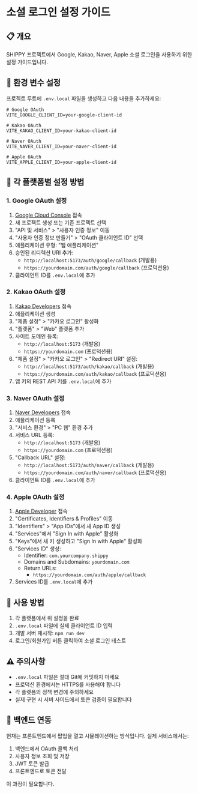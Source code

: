 # 소셜 로그인 설정 가이드

## 📋 개요
SHIPPY 프로젝트에서 Google, Kakao, Naver, Apple 소셜 로그인을 사용하기 위한 설정 가이드입니다.

## 🔧 환경 변수 설정

프로젝트 루트에 `.env.local` 파일을 생성하고 다음 내용을 추가하세요:

```env
# Google OAuth
VITE_GOOGLE_CLIENT_ID=your-google-client-id

# Kakao OAuth  
VITE_KAKAO_CLIENT_ID=your-kakao-client-id

# Naver OAuth
VITE_NAVER_CLIENT_ID=your-naver-client-id

# Apple OAuth
VITE_APPLE_CLIENT_ID=your-apple-client-id
```

## 🔑 각 플랫폼별 설정 방법

### 1. Google OAuth 설정

1. [Google Cloud Console](https://console.cloud.google.com/) 접속
2. 새 프로젝트 생성 또는 기존 프로젝트 선택
3. "API 및 서비스" > "사용자 인증 정보" 이동
4. "사용자 인증 정보 만들기" > "OAuth 클라이언트 ID" 선택
5. 애플리케이션 유형: "웹 애플리케이션"
6. 승인된 리디렉션 URI 추가:
   - `http://localhost:5173/auth/google/callback` (개발용)
   - `https://yourdomain.com/auth/google/callback` (프로덕션용)
7. 클라이언트 ID를 `.env.local`에 추가

### 2. Kakao OAuth 설정

1. [Kakao Developers](https://developers.kakao.com/) 접속
2. 애플리케이션 생성
3. "제품 설정" > "카카오 로그인" 활성화
4. "플랫폼" > "Web" 플랫폼 추가
5. 사이트 도메인 등록:
   - `http://localhost:5173` (개발용)
   - `https://yourdomain.com` (프로덕션용)
6. "제품 설정" > "카카오 로그인" > "Redirect URI" 설정:
   - `http://localhost:5173/auth/kakao/callback` (개발용)
   - `https://yourdomain.com/auth/kakao/callback` (프로덕션용)
7. 앱 키의 REST API 키를 `.env.local`에 추가

### 3. Naver OAuth 설정

1. [Naver Developers](https://developers.naver.com/) 접속
2. 애플리케이션 등록
3. "서비스 환경" > "PC 웹" 환경 추가
4. 서비스 URL 등록:
   - `http://localhost:5173` (개발용)
   - `https://yourdomain.com` (프로덕션용)
5. "Callback URL" 설정:
   - `http://localhost:5173/auth/naver/callback` (개발용)
   - `https://yourdomain.com/auth/naver/callback` (프로덕션용)
6. 클라이언트 ID를 `.env.local`에 추가

### 4. Apple OAuth 설정

1. [Apple Developer](https://developer.apple.com/) 접속
2. "Certificates, Identifiers & Profiles" 이동
3. "Identifiers" > "App IDs"에서 새 App ID 생성
4. "Services"에서 "Sign In with Apple" 활성화
5. "Keys"에서 새 키 생성하고 "Sign In with Apple" 활성화
6. "Services ID" 생성:
   - Identifier: `com.yourcompany.shippy`
   - Domains and Subdomains: `yourdomain.com`
   - Return URLs: 
     - `https://yourdomain.com/auth/apple/callback`
7. Services ID를 `.env.local`에 추가

## 🚀 사용 방법

1. 각 플랫폼에서 위 설정을 완료
2. `.env.local` 파일에 실제 클라이언트 ID 입력
3. 개발 서버 재시작: `npm run dev`
4. 로그인/회원가입 버튼 클릭하여 소셜 로그인 테스트

## ⚠️ 주의사항

- `.env.local` 파일은 절대 Git에 커밋하지 마세요
- 프로덕션 환경에서는 HTTPS를 사용해야 합니다
- 각 플랫폼의 정책 변경에 주의하세요
- 실제 구현 시 서버 사이드에서 토큰 검증이 필요합니다

## 🔄 백엔드 연동

현재는 프론트엔드에서 팝업을 열고 시뮬레이션하는 방식입니다. 실제 서비스에서는:

1. 백엔드에서 OAuth 콜백 처리
2. 사용자 정보 조회 및 저장
3. JWT 토큰 발급
4. 프론트엔드로 토큰 전달

이 과정이 필요합니다.

